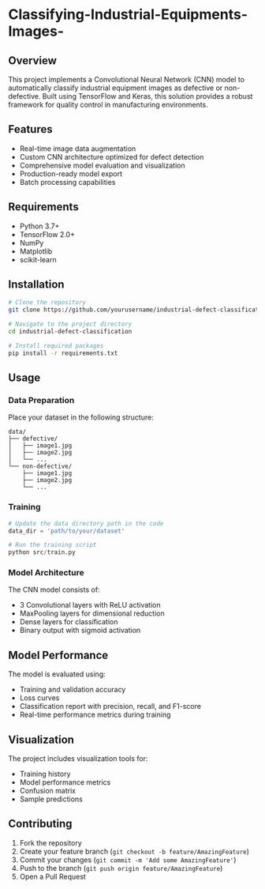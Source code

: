 # Classifying-Industrial-Equipments-Images-

## Overview
This project implements a Convolutional Neural Network (CNN) model to automatically classify industrial equipment images as defective or non-defective. Built using TensorFlow and Keras, this solution provides a robust framework for quality control in manufacturing environments.

## Features
- Real-time image data augmentation
- Custom CNN architecture optimized for defect detection
- Comprehensive model evaluation and visualization
- Production-ready model export
- Batch processing capabilities

## Requirements
- Python 3.7+
- TensorFlow 2.0+
- NumPy
- Matplotlib
- scikit-learn

## Installation

```bash
# Clone the repository
git clone https://github.com/yourusername/industrial-defect-classification.git

# Navigate to the project directory
cd industrial-defect-classification

# Install required packages
pip install -r requirements.txt
```

## Usage

### Data Preparation
Place your dataset in the following structure:
```
data/
├── defective/
│   ├── image1.jpg
│   ├── image2.jpg
│   └── ...
└── non-defective/
    ├── image1.jpg
    ├── image2.jpg
    └── ...
```

### Training
```python
# Update the data directory path in the code
data_dir = 'path/to/your/dataset'

# Run the training script
python src/train.py
```

### Model Architecture
The CNN model consists of:
- 3 Convolutional layers with ReLU activation
- MaxPooling layers for dimensional reduction
- Dense layers for classification
- Binary output with sigmoid activation


## Model Performance
The model is evaluated using:
- Training and validation accuracy
- Loss curves
- Classification report with precision, recall, and F1-score
- Real-time performance metrics during training

## Visualization
The project includes visualization tools for:
- Training history
- Model performance metrics
- Confusion matrix
- Sample predictions

## Contributing
1. Fork the repository
2. Create your feature branch (`git checkout -b feature/AmazingFeature`)
3. Commit your changes (`git commit -m 'Add some AmazingFeature'`)
4. Push to the branch (`git push origin feature/AmazingFeature`)
5. Open a Pull Request
